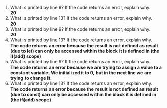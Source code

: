 1. What is printed by line 9? If the code returns an error, explain why. <br>
**20**
2. What is printed by line 13? If the code returns an error, explain why.  <br>
**20**
3. What is printed by line 9? If the code returns an error, explain why.  <br>
**20**
4. What is printed by line 13? If the code returns an error, explain why.  <br>
**The code returns an error because the result is not defined as result (due to let) can only be accessed within the block it is defined in (the if(add) scope)**
5. What is printed by line 9? If the code returns an error, explain why.  <br>
**The code returns an error because we are trying to assign a value to a constant variable. We initialized it to 0, but in the next line we are trying to change it.**
6. What is printed by line 13? If the code returns an error, explain why.  <br>
**The code returns an error because the result is not defined as result (due to const) can only be accessed within the block it is defined in (the if(add) scope)**